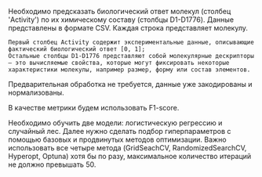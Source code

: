 Необходимо предсказать биологический ответ молекул (столбец 'Activity') по их химическому составу (столбцы D1-D1776).
Данные представлены в формате CSV.  Каждая строка представляет молекулу. 

    Первый столбец Activity содержит экспериментальные данные, описывающие фактический биологический ответ [0, 1]; 
    Остальные столбцы D1-D1776 представляют собой молекулярные дескрипторы — это вычисляемые свойства, которые могут фиксировать некоторые характеристики молекулы, например размер, форму или состав элементов.

Предварительная обработка не требуется, данные уже закодированы и нормализованы.

В качестве метрики будем использовать F1-score.

Необходимо обучить две модели: логистическую регрессию и случайный лес. Далее нужно сделать подбор гиперпараметров с помощью базовых и продвинутых методов оптимизации. Важно использовать все четыре метода (GridSeachCV, RandomizedSearchCV, Hyperopt, Optuna) хотя бы по разу, максимальное количество итераций не должно превышать 50.